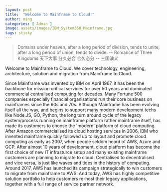 ```yaml
---
layout: post
title:  "Welcome to Mainframe to Cloud!"
author: ming
categories: [ Admin ]
image: assets/images/IBM_System360_Mainframe.jpg
tags: sticky
---
```


> Domains under heaven,
after a long period of division, tends to unite;
after a long period of union, tends to divide.
-- Romance of Three Kingdoms
天下大事
分久必合
合久必分
-- 三国演义
>

Welcome to Mainframe to Cloud. We cover technology, engineering, architecture, solution and migration from Mainframe to Cloud.

Since Mainframe was invented by IBM on April 1967, it has been the backbone for mission critical services for over 50 years and dominated commercial centralised computing for decades. Many Fortune 500 companies especially financial organisations run their core business on mainframes since the 60s and 70s.
Although Mainframe has been evolving itself all the way, and begins to support many modern development techs like Node.JS, GO, Python, the long turn around cycle of the legacy system/process running on mainframe platform rather mainframe itself, has made its customers to choose the 'modern' platform of cloud computing.
After Amazon commercialised its cloud hosting services in 2006, IBM who invented mainframe quickly followed up to layout and promote cloud computing as early as 2007, when people seldom heard of AWS, Azure and GCP.  After almost 10 years of development, cloud platform has become the first choice of new IT infrasturce setup and many existing mainframe customers are planning to migrate to cloud. Centralised to decentralised and vice versa, is just like waves and tides in the history of computing. Around 2017, AWS has launched its campaign strategically to win customers to migrate from mainframe to AWS. And today, AWS has highly competitive solution portfolio to help customers re-host their legacy applications, together with a full range of service partner network.
